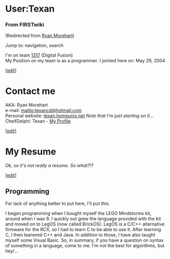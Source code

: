 # User:Texan

### From FIRSTwiki

(Redirected from [Ryan Morehart](/index.php?title=Ryan_Morehart&redirect=no
"Ryan Morehart" ))

Jump to: navigation, search

I'm on team [1317](/index.php/1317 "1317" ) (Digital Fusion)  
My Position on my team is as a programmer. I jointed here on: May 29, 2004  

[[edit](/index.php?title=User:Texan&action=edit&section=1 "Edit section:
Contact me" )]

# Contact me

AKA: Ryan Morehart  
e-mail: [mailto:texancd@hotmail.com](mailto:texancd@hotmail.com
"mailto:texancd@hotmail.com" )  
Personal website:
[texan.homeunix.net](http://texan.homeunix.net/texan2/index.html
"http://texan.homeunix.net/texan2/index.html" ) _Note that I'm just starting
on it..._  
CheifDelphi: Texan - [My
Profile](http://www.chiefdelphi.com/forums/member.php?u=6146
"http://www.chiefdelphi.com/forums/member.php?u=6146" )  

[[edit](/index.php?title=User:Texan&action=edit&section=2 "Edit section: My
Resume" )]

# My Resume

_Ok, so it's not really a resume. So what?!?_

[[edit](/index.php?title=User:Texan&action=edit&section=3 "Edit section:
Programming" )]

## Programming

For lack of anything better to put here, I'll put this.

I began programming when I bought myself the LEGO Mindstorms kit, around when
I was 9. I quickly out grew the language provided with the kit and moved on to
LegOS (now called BrickOS). LegOS is a C/C++ alternative firmware for the RCX,
so I had to learn C to be able to use it. After learning C, I then leanered
C++ and Java. In addition to those, I have also taught myself some Visual
Basic. So, in summary, if you have a question on syntax of something in a
language, come to me. I'm not the best for algorithms, but hey!...

